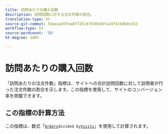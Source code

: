 ```yaml
---
title: 訪問あたりの購入回数
description: 訪問回数に対する注文件数の割合。
translation-type: ht
source-git-commit: 54aeaa35fea8f725c87030936fa24f415064e333
workflow-type: ht
source-wordcount: '58'
ht-degree: 100%

---
```



# 訪問あたりの購入回数

「訪問あたりの注文件数」指標は、サイトへの合計訪問回数に対して訪問者が行った注文件数の割合を示します。この指標を使用して、サイトのコンバージョン率を把握できます。

## この指標の計算方法

この指標は、数式「[`Orders`](orders.md)` divided by `[`Visits`](visits.md)」を使用して計算されます。
